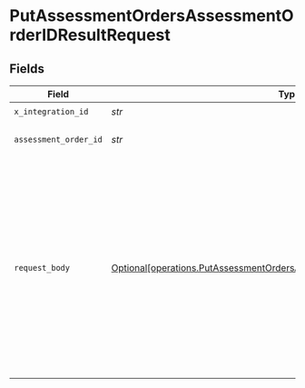 # PutAssessmentOrdersAssessmentOrderIDResultRequest


## Fields

| Field                                                                                                                                                                                                                             | Type                                                                                                                                                                                                                              | Required                                                                                                                                                                                                                          | Description                                                                                                                                                                                                                       | Example                                                                                                                                                                                                                           |
| --------------------------------------------------------------------------------------------------------------------------------------------------------------------------------------------------------------------------------- | --------------------------------------------------------------------------------------------------------------------------------------------------------------------------------------------------------------------------------- | --------------------------------------------------------------------------------------------------------------------------------------------------------------------------------------------------------------------------------- | --------------------------------------------------------------------------------------------------------------------------------------------------------------------------------------------------------------------------------- | --------------------------------------------------------------------------------------------------------------------------------------------------------------------------------------------------------------------------------- |
| `x_integration_id`                                                                                                                                                                                                                | *str*                                                                                                                                                                                                                             | :heavy_check_mark:                                                                                                                                                                                                                | ID of the integration you want to interact with.                                                                                                                                                                                  |                                                                                                                                                                                                                                   |
| `assessment_order_id`                                                                                                                                                                                                             | *str*                                                                                                                                                                                                                             | :heavy_check_mark:                                                                                                                                                                                                                | PUT /assessment/orders/:assessment_order_id/result parameter                                                                                                                                                                      |                                                                                                                                                                                                                                   |
| `request_body`                                                                                                                                                                                                                    | [Optional[operations.PutAssessmentOrdersAssessmentOrderIDResultRequestBody]](../../models/operations/putassessmentordersassessmentorderidresultrequestbody.md)                                                                    | :heavy_minus_sign:                                                                                                                                                                                                                | PUT /assessment/orders/:assessment_order_id/result request body                                                                                                                                                                   | {<br/>"status": "COMPLETED",<br/>"score": 90,<br/>"max_score": 100,<br/>"result_url": "https://example.com",<br/>"completed_at": "2023-04-04T00:00:00.000Z",<br/>"attributes": [<br/>{<br/>"field": "remarks",<br/>"value": "Test completed with passing score"<br/>}<br/>]<br/>} |